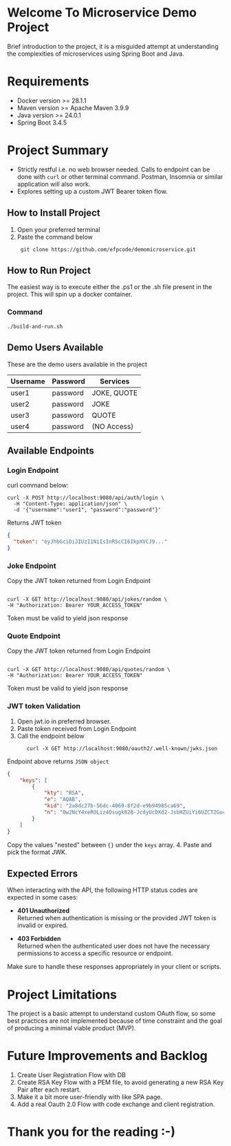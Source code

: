 # Welcome To Microservice Demo Project
Brief introduction to the project, it is a misguided attempt at understanding the complexities of microservices using Spring Boot and Java. 

# Requirements
* Docker version >= 28.1.1
* Maven version >= Apache Maven 3.9.9
* Java version >= 24.0.1
* Spring Boot 3.4.5

# Project Summary
* Strictly restful i.e. no web browser needed. Calls to endpoint can be done with ``curl`` or other terminal command. Postman, Insomnia or similar application will also work. 
* Explores setting up a custom JWT Bearer token flow.

## How to Install Project
1. Open your preferred terminal 
2. Paste the command below
   ```shell
    git clone https://github.com/efpcode/demomicroservice.git
   ```

## How to Run Project
The easiest way is to execute either the .ps1 or the .sh file present in the project.
This will spin up a docker container.

### Command 
```shell
./build-and-run.sh
```

## Demo Users Available
These are the demo users available in the project 

| Username | Password | Services    |
|----------|----------|-------------|
| user1    | password | JOKE, QUOTE |
| user2    | password | JOKE        |
| user3    | password | QUOTE       |
| user4    | password | (NO Access) |

## Available Endpoints

### Login Endpoint 

curl command below:
```shell
curl -X POST http://localhost:9080/api/auth/login \
  -H "Content-Type: application/json" \
  -d '{"username":"user1", "password":"password"}'

```
Returns JWT token

```json
{
  "token": "eyJhbGciOiJIUzI1NiIsInR5cCI6IkpXVCJ9..."
}

```

### Joke Endpoint
Copy the JWT token returned from Login Endpoint

```shell

curl -X GET http://localhost:9080/api/jokes/random \
-H "Authorization: Bearer YOUR_ACCESS_TOKEN"

```
Token must be valid to yield json response

### Quote Endpoint

Copy the JWT token returned from Login Endpoint

```shell

curl -X GET http://localhost:9080/api/quotes/random \
-H "Authorization: Bearer YOUR_ACCESS_TOKEN"

```
Token must be valid to yield json response


### JWT token Validation

1. Open jwt.io in preferred browser.
2. Paste token received from Login Endpoint
3. Call the endpoint below
    ```shell
       curl -X GET http://localhost:9080/oauth2/.well-known/jwks.json
    ```

Endpoint above returns ``JSON object``
```json
{
	"keys": [
		{
			"kty": "RSA",
			"e": "AQAB",
			"kid": "2a8dc27b-56dc-4069-8f2d-e9b94985ca69",
			"n": "0w2NcY4xeROLiz4Osugk82B-JcdyUcDXd2-JsbHZUiYi6UZCT2Gucvsj_Tuz2dtwFi-c5yITHfYw2nmyEbiB3dTWn3dj-d7cJ3k5S70xBcRDKDR3g2VNpYxmS-9WczdmMNMrX_BoXrlpKWrF4w7Y8NSgTXNdi9EmUvqyBCLxE_SqAodQyMxXifPsDHeZqJTPTvu7Uha4CCFoprFRE91zcD8JTlvYmTNZju09Bb80tav2OPJy953abK-lKHGaKqvMJwaFWK3sP0r5GTEnHlHM2j6nOys1chK6BJoP29wFa49xeOpuQJSdRSo0yyohfkm2hC5MYbGydKWN9G5yx2sPew"
		}
	]
}

```
Copy the values "nested" between ``{}`` under the ``keys`` array.
4. Paste and pick the format JWK.


## Expected Errors

When interacting with the API, the following HTTP status codes are expected in some cases:

- **401 Unauthorized**  
  Returned when authentication is missing or the provided JWT token is invalid or expired.

- **403 Forbidden**  
  Returned when the authenticated user does not have the necessary permissions to access a specific resource or endpoint.

Make sure to handle these responses appropriately in your client or scripts.


# Project Limitations
The project is a basic attempt to understand custom OAuth flow, so some best practices are not implemented because of time constraint and 
the goal of producing a minimal viable product (MVP).

# Future Improvements and Backlog 
1. Create User Registration Flow with DB 
2. Create RSA Key Flow with a PEM file, to avoid generating a new RSA Key Pair after each restart.  
3. Make it a bit more user-friendly with like SPA page.
4. Add a real Oauth 2.0 Flow with code exchange and client registration.   


# Thank you for the reading :-)




